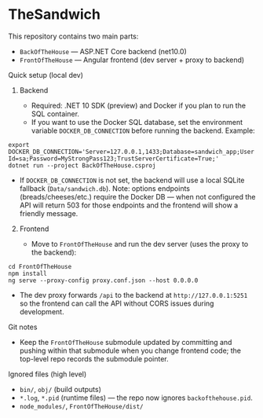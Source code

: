 # TheSandwich

This repository contains two main parts:

- `BackOfTheHouse` — ASP.NET Core backend (net10.0)
- `FrontOfTheHouse` — Angular frontend (dev server + proxy to backend)

Quick setup (local dev)

1. Backend

   - Required: .NET 10 SDK (preview) and Docker if you plan to run the SQL container.
   - If you want to use the Docker SQL database, set the environment variable `DOCKER_DB_CONNECTION` before running the backend. Example:

```
export DOCKER_DB_CONNECTION='Server=127.0.0.1,1433;Database=sandwich_app;User Id=sa;Password=MyStrongPass123;TrustServerCertificate=True;'
dotnet run --project BackOfTheHouse.csproj
```

   - If `DOCKER_DB_CONNECTION` is not set, the backend will use a local SQLite fallback (`Data/sandwich.db`). Note: options endpoints (breads/cheeses/etc.) require the Docker DB — when not configured the API will return 503 for those endpoints and the frontend will show a friendly message.

2. Frontend

   - Move to `FrontOfTheHouse` and run the dev server (uses the proxy to the backend):

```
cd FrontOfTheHouse
npm install
ng serve --proxy-config proxy.conf.json --host 0.0.0.0
```

   - The dev proxy forwards `/api` to the backend at `http://127.0.0.1:5251` so the frontend can call the API without CORS issues during development.


Git notes

- Keep the `FrontOfTheHouse` submodule updated by committing and pushing within that submodule when you change frontend code; the top-level repo records the submodule pointer.

Ignored files (high level)

- `bin/`, `obj/` (build outputs)
- `*.log`, `*.pid` (runtime files) — the repo now ignores `backofthehouse.pid`.
- `node_modules/`, `FrontOfTheHouse/dist/`
